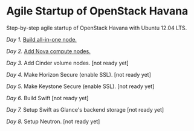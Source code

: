 Agile Startup of OpenStack Havana
=============

Step-by-step agile startup of OpenStack Havana with Ubuntu 12.04 LTS.

*Day 1.* [Build all-in-one node.](http://kjtanaka.github.io/deploy_havana/all_in_one.html)

*Day 2.* [Add Nova compute nodes.](http://kjtanaka.github.io/deploy_havana/add_compute.html)

*Day 3.* Add Cinder volume nodes. [not ready yet]

*Day 4.* Make Horizon Secure (enable SSL). [not ready yet]

*Day 5.* Make Keystone Secure (enable SSL). [not ready yet]

*Day 6.* Build Swift [not ready yet]

*Day 7.* Setup Swift as Glance's backend storage [not ready yet]

*Day 8.* Setup Neutron. [not ready yet]
